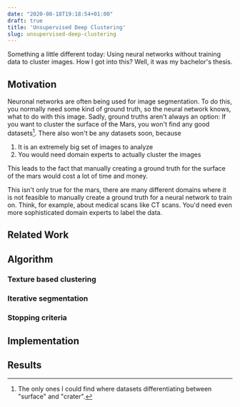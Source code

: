 ```yaml
---
date: "2020-08-18T19:18:54+01:00"
draft: true
title: 'Unsupervised Deep Clustering'
slug: unsupervised-deep-clustering
---
```


Something a little different today: Using neural networks without training data to cluster images. How I got into this? Well, it was my bachelor's thesis.

## Motivation

Neuronal networks are often being used for image segmentation. To do this, you normally need some kind of ground truth, so the neural network knows, what to do with this image. Sadly, ground truths aren't always an option: If you want to cluster the surface of the Mars, you won't find any good datasets[^1]. There also won't be any datasets soon, because

1. It is an extremely big set of images to analyze
2. You would need domain experts to actually cluster the images

This leads to the fact that manually creating a ground truth for the surface of the mars would cost a lot of time and money.

This isn't only true for the mars, there are many different domains where it is not feasible to manually create a ground truth for a neural network to train on. Think, for example, about medical scans like CT scans. You'd need even more sophisticated domain experts to label the data.

## Related Work

## Algorithm

### Texture based clustering

### Iterative segmentation

### Stopping criteria

## Implementation

## Results

[^1]: The only ones I could find where datasets differentiating between "surface" and "crater".